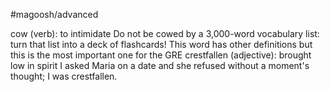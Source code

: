 #magoosh/advanced

cow (verb): to intimidate 
Do not be cowed by a 3,000-word vocabulary list: turn that list into a deck of flashcards! 
This word has other definitions but this is the most important one for the GRE 
crestfallen (adjective): brought low in spirit 
I asked Maria on a date and she refused without a moment's thought; I was crestfallen. 
